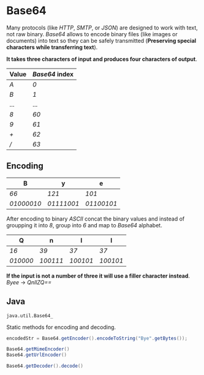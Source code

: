 # Base64
Many protocols (like _HTTP_, _SMTP_, or _JSON_) are designed to work with text, not raw binary. _Base64_ allows to encode binary files (like images or documents) into text so they can be safely transmitted (**Preserving special characters while transferring text**).

**It takes three characters of input and produces four characters of output**.

| Value | _Base64_ index |
|--|--|
| _A_ | _0_ |
| _B_ | _1_ |
| ... | ... |
| _8_ | _60_ |
| _9_ | _61_ |
| _+_ | _62_ |
| _/_ | _63_ |
## Encoding
| B | y | e |
|--|--|--|
| _66_ | _121_ | _101_ |
| _01000010_ | _01111001_ | _01100101_ |
After encoding to binary _ASCII_ concat the binary values and instead of groupping it into _8_, group into _6_ and map to _Base64_ alphabet.
 
| Q | n | l | l |
|--|--|--|--|
| _16_ | _39_ | _37_ | _37_ |
| _010000_ | _100111_ | _100101_ | _100101_ |

**If the input is not a number of three it will use a filler character instead**. _Byee_ -> _QnllZQ==_
## Java
`java.util.Base64_`

Static methods for encoding and decoding.

```java
encodedStr = Base64.getEncoder().encodeToString("Bye".getBytes());

Base64.getMimeEncoder()
Base64.getUrlEncoder()

Base64.getDecoder().decode()
```
<!--stackedit_data:
eyJoaXN0b3J5IjpbMjUxNTY4MzU2XX0=
-->